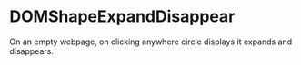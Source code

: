 # DOMShapeExpandDisappear
On an empty webpage, on clicking anywhere circle displays it expands and disappears.
